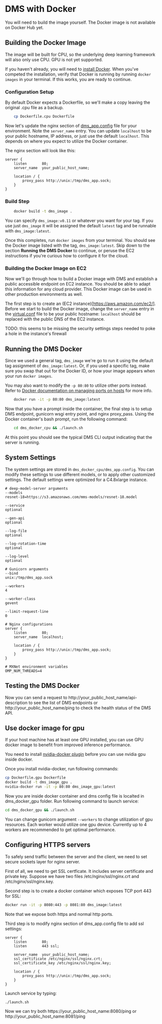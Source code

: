 # DMS with Docker

You will need to build the image yourself. The Docker image is not available on Docker Hub yet.

## Building the Docker Image

The image will be built for CPU, so the underlying deep learning framework will also only use CPU. GPU is not yet supported.

If you haven't already, you will need to [install Docker](https://docs.docker.com/engine/installation). When you've competed the installation, verify that Docker is running by running `docker images` in your terminal. If this works, you are ready to continue.

### Configuration Setup

By default Docker expects a Dockerfile, so we'll make a copy leaving the original .cpu file as a backup.

```bash
    cp Dockerfile.cpu Dockerfile
```

Now let's update the nginx section of [dms_app.config](dms_docker_cpu/dms_app.conf) file for your environment. Note the `server_name` entry. You can update `localhost` to be your public hostname, IP address, or just use the default `localhost`. This depends on where you expect to utilize the Docker container.

The nginx section will look like this:

```
server {
    listen       80;
    server_name  your_public_host_name;

    location / {
        proxy_pass http://unix:/tmp/dms_app.sock;
    }
}
```

### Build Step

```bash
    docker build -t dms_image .
```
You can specify `dms_image:v0.11` or whatever you want for your tag. If you use just `dms_image` it will be assigned the default `latest` tag and be runnable with `dms_image:latest`.

Once this completes, run `docker images` from your terminal. You should see the Docker image listed with the tag, `dms_image:latest`. Skip down to the section **Running the DMS Docker** to continue, or peruse the EC2 instructions if you're curious how to configure it for the cloud.

### Building the Docker Image on EC2

Now we'll go through how to build a Docker image with DMS and establish a public accessible endpoint on EC2 instance. You should be able to adapt this information for any cloud provider. This Docker image can be used in other production environments as well.

The first step is to create an (EC2 instance)[https://aws.amazon.com/ec2/].
Before we start to build the Docker image, change the `server_name` entry in the [virtual.conf](virtual.conf) file to be your public hostname: `localhost` should be replaced with the public DNS of the EC2 instance.

TODO: this seems to be missing the security settings steps needed to poke a hole in the instance's firewall

## Running the DMS Docker

Since we used a general tag, `dms_image` we're go to run it using the default tag assignment of `dms_image:latest`. Or, if you used a specific tag, make sure you swap that out for the Docker ID, or how your image appears when your run `docker images`.

You may also want to modify the `-p 80:80` to utilize other ports instead. Refer to [Docker documentation on managing ports on hosts](https://docs.docker.com/engine/userguide/networking/default_network/dockerlinks/#connect-using-network-port-mapping) for more info.

```bash
    docker run -it -p 80:80 dms_image:latest
```
Now that you have a prompt inside the container, the final step is to setup DMS endpoint, gunicorn wsgi entry point, and nginx proxy_pass. Using the Docker container's bash prompt, run the following command:

```bash
    cd dms_docker_cpu && ./launch.sh
```

At this point you should see the typical DMS CLI output indicating that the server is running.

## System Settings  

The system settings are stored in `dms_docker_cpu/dms_app.config`. You can modify these settings to use different models, or to apply other customized settings. The default settings were optimized for a C4.8xlarge instance.

    # deep-model-server arguments
    --models
    resnet-18=https://s3.amazonaws.com/mms-models/resnet-18.model

    --service
    optional

    --gen-api
    optional

    --log-file
    optional

    --log-rotation-time
    optional

    --log-level
    optional

    # Gunicorn arguments
    --bind
    unix:/tmp/dms_app.sock

    --workers
    4

    --worker-class
    gevent

    --limit-request-line
    0

    # Nginx configurations
    server {
        listen       80;
        server_name  localhost;

        location / {
            proxy_pass http://unix:/tmp/dms_app.sock;
        }
    }

    # MXNet environment variables
    OMP_NUM_THREADS=4

## Testing the DMS Docker

Now you can send a request to http://your_public_host_name/api-description to see the list of DMS endpoints or http://your_public_host_name/ping to check the health status of the DMS API.

## Use docker image for gpu

If your host machine has at least one GPU installed, you can use GPU docker image to benefit from improved inference performance.

You need to install [nvidia-docker plugin](https://github.com/NVIDIA/nvidia-docker) before you can use nvidia gpu inside docker.

Once you install nvidia-docker, run following commands:

```bash
cp Dockerfile.gpu Dockerfile
docker build -t dms_image_gpu .
nvidia-docker run -it -p 80:80 dms_image_gpu:latest
```

Now you are inside docker container and dms config file is localted in dms_docker_gpu folder. Run following command to launch service:

```bash
cd dms_docker_gpu && ./launch.sh
```
You can change gunicorn argument `--workers` to change utilization of gpu resources. Each worker would utilize one gpu device. Currently up to 4 workers are recommended to get optimal performance.

## Configuring HTTPS servers

To safely send traffic between the server and the client, we need to set secure sockets layer for nginx server.

First of all, we need to get SSL certficate. It includes server certificate and private key. Suppose we have two files /etc/nginx/ssl/nginx.crt and /etc/nginx/ssl/nginx.key.

Second step is to create a docker container which exposes TCP port 443 for SSL:

```bash
docker run -it -p 8080:443 -p 8081:80 dms_image:latest
```

Note that we expose both https and normal http ports.

Third step is to modify nginx section of dms_app.config file to add ssl settings:

```
server {
    listen       80;
    listen       443 ssl;

    server_name  your_public_host_name;
    ssl_certificate /etc/nginx/ssl/nginx.crt;
    ssl_certificate_key /etc/nginx/ssl/nginx.key;

    location / {
        proxy_pass http://unix:/tmp/dms_app.sock;
    }
}
```

Launch service by typing:
```
./launch.sh
```

Now we can try both https://your_public_host_name:8080/ping or http://your_public_host_name:8081/ping